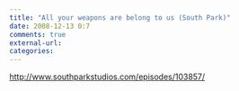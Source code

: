 ```yaml
---
title: "All your weapons are belong to us (South Park)"
date: 2008-12-13 0:7
comments: true
external-url:
categories:
---
```

<http://www.southparkstudios.com/episodes/103857/>
